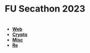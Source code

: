 <h1> FU Secathon 2023 <h1>
<h4>  
<ul>
  <li><a href=https://github.com/tuangu2609/CTF-Writeups/blob/main/FUSec_2023/Web/README.md>Web</li>
  <li>Crypto</li>
  <li>Misc</li>
  <li>Re</li>
</ul>
</h4>  
